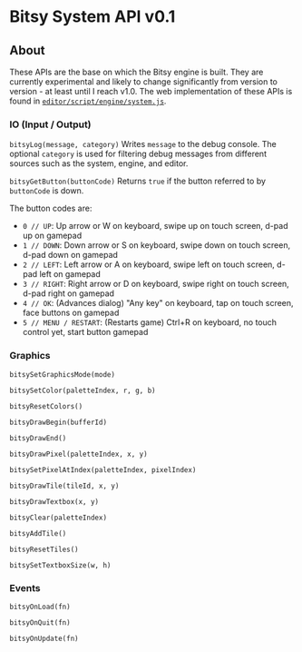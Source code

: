# Bitsy System API v0.1 #

## About ##
These APIs are the base on which the Bitsy engine is built. They are currently experimental and likely to change significantly from version to version - at least until I reach v1.0. The web implementation of these APIs is found in [`editor/script/engine/system.js`](https://github.com/le-doux/bitsy/blob/main/editor/script/engine/system.js).

### IO (Input / Output) ###
`bitsyLog(message, category)`
Writes `message` to the debug console. The optional `category` is used for filtering debug messages from different sources such as the system, engine, and editor.

`bitsyGetButton(buttonCode)`
Returns `true` if the button referred to by `buttonCode` is down.

The button codes are:
* `0 // UP`: Up arrow or W on keyboard, swipe up on touch screen, d-pad up on gamepad
* `1 // DOWN`: Down arrow or S on keyboard, swipe down on touch screen, d-pad down on gamepad
* `2 // LEFT`: Left arrow or A on keyboard, swipe left on touch screen, d-pad left on gamepad
* `3 // RIGHT`: Right arrow or D on keyboard, swipe right on touch screen, d-pad right on gamepad
* `4 // OK`: (Advances dialog) "Any key" on keyboard, tap on touch screen, face buttons on gamepad
* `5 // MENU / RESTART`: (Restarts game) Ctrl+R on keyboard, no touch control yet, start button gamepad

### Graphics ###
`bitsySetGraphicsMode(mode)`

`bitsySetColor(paletteIndex, r, g, b)`

`bitsyResetColors()`

`bitsyDrawBegin(bufferId)`

`bitsyDrawEnd()`

`bitsyDrawPixel(paletteIndex, x, y)`

`bitsySetPixelAtIndex(paletteIndex, pixelIndex)`

`bitsyDrawTile(tileId, x, y)`

`bitsyDrawTextbox(x, y)`

`bitsyClear(paletteIndex)`

`bitsyAddTile()`

`bitsyResetTiles()`

`bitsySetTextboxSize(w, h)`

### Events ###
`bitsyOnLoad(fn)`

`bitsyOnQuit(fn)`

`bitsyOnUpdate(fn)`